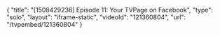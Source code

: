 {
    "title": "[1508429236] Episode 11: Your TVPage on Facebook",
    "type": "solo",
    "layout": "iframe-static",
    "videoId": "121360804",
    "url": "\/tvpembed\/121360804"
}